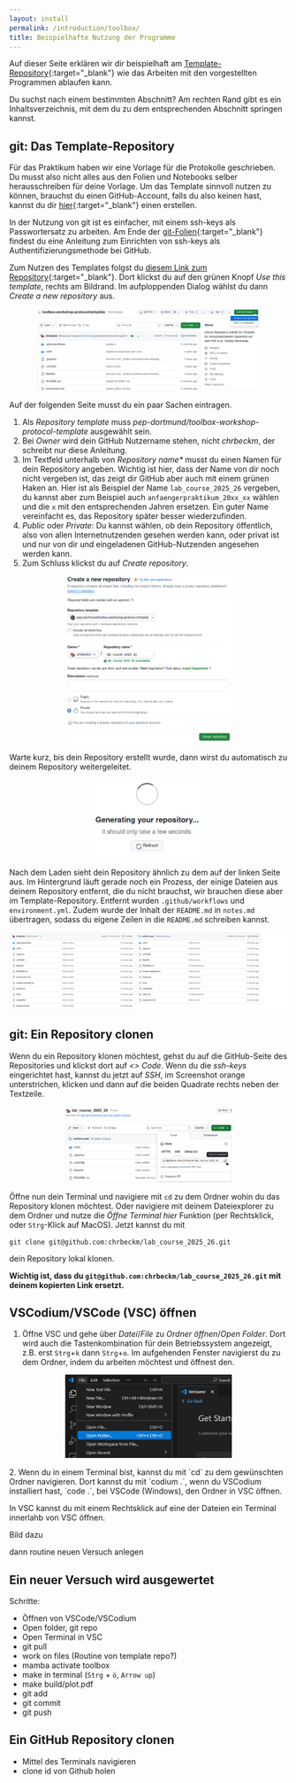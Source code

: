 ```yaml
---
layout: install
permalink: /introduction/toolbox/
title: Beispielhafte Nutzung der Programme
---
```


Auf dieser Seite erklären wir dir beispielhaft am
[Template-Repository](https://github.com/pep-dortmund/toolbox-workshop-protocol-template){:target="_blank"}
wie das Arbeiten mit den vorgestellten Programmen ablaufen kann.

Du suchst nach einem bestimmten Abschnitt?
Am rechten Rand gibt es ein Inhaltsverzeichnis,
mit dem du zu dem entsprechenden Abschnitt springen kannst.

## git: Das Template-Repository
Für das Praktikum haben wir eine Vorlage für die Protokolle geschrieben.
Du musst also nicht alles aus den Folien und Notebooks selber herausschreiben für deine Vorlage.
Um das Template sinnvoll nutzen zu können, brauchst du einen GitHub-Account,
falls du also keinen hast, kannst du dir
[hier](https://github.com/signup?ref_cta=Sign+up&ref_loc=header+logged+out&ref_page=%2Feducation&source=header){:target="_blank"}
einen erstellen.

In der Nutzung von git ist es einfacher, mit einem ssh-keys als Passwortersatz zu arbeiten.
Am Ende der [git-Folien](https://toolbox.pep-dortmund.org/files/archive/current/git.pdf){:target="_blank"}
findest du eine Anleitung zum Einrichten von ssh-keys als Authentifizierungsmethode bei GitHub.

Zum Nutzen des Templates folgst du
[diesem Link zum Repository](https://github.com/pep-dortmund/toolbox-workshop-protocol-template){:target="_blank"}.
Dort klickst du auf den grünen Knopf _Use this template_, rechts am Bildrand.
Im aufploppenden Dialog wählst du dann _Create a new repository_ aus.

<p align="center">
  <img alt="" src="/img/toolbox/template_0.png" style="max-width:80%;" />
</p>

Auf der folgenden Seite musst du ein paar Sachen eintragen.

1. Als _Repository template_ muss _pep-dortmund/toolbox-workshop-protocol-template_ ausgewählt sein.
2. Bei _Owner_ wird dein GitHub Nutzername stehen, nicht _chrbeckm_, der schreibt nur diese Anleitung.
3. Im Textfeld unterhalb von _Repository name*_ musst du einen Namen für dein Repository angeben.
  Wichtig ist hier, dass der Name von dir noch nicht vergeben ist, das zeigt dir GitHub aber auch mit einem grünen Haken an.
   Hier ist als Beispiel der Name `lab_course_2025_26` vergeben,
   du kannst aber zum Beispiel auch `anfaengerpraktikum_20xx_xx` wählen und die `x` mit den entsprechenden Jahren ersetzen.
   Ein guter Name vereinfacht es, das Repository später besser wiederzufinden.
4. _Public_ oder _Private_: Du kannst wählen, ob dein Repository öffentlich,
  also von allen Internetnutzenden gesehen werden kann, oder privat ist
  und nur von dir und eingeladenen GitHub-Nutzenden angesehen werden kann.
5. Zum Schluss klickst du auf _Create repository_.

<p align="center">
  <img alt="" src="/img/toolbox/template_1.png" style="max-width:60%;" />
</p>

Warte kurz, bis dein Repository erstellt wurde,
dann wirst du automatisch zu deinem Repository weitergeleitet.

<p align="center">
  <img alt="" src="/img/toolbox/template_2.png" style="max-width:40%;" />
</p>

Nach dem Laden sieht dein Repository ähnlich zu dem auf der linken Seite aus.
Im Hintergrund läuft gerade noch ein Prozess, der einige Dateien aus deinem Repository
entfernt, die du nicht brauchst, wir brauchen diese aber im Template-Repository.
Entfernt wurden `.github/workflows` und `environment.yml`.
Zudem wurde der Inhalt der `README.md` in `notes.md` übertragen,
sodass du eigene Zeilen in die `README.md` schreiben kannst.

<p align="center">
  <img alt="" src="/img/toolbox/template_3.png" style="max-width:100%;" />
</p>

## git: Ein Repository clonen
Wenn du ein Repository klonen möchtest, gehst du auf die GitHub-Seite des Repositories
und klickst dort auf _<> Code_.
Wenn du die _ssh-keys_ eingerichtet hast, kannst du jetzt auf _SSH_,
im Screenshot orange unterstrichen, klicken
und dann auf die beiden Quadrate rechts neben der Textzeile.

<p align="center">
  <img alt="" src="/img/toolbox/template_4.png" style="max-width:60%;" />
</p>

Öffne nun dein Terminal und navigiere mit `cd` zu dem Ordner wohin du das Repository
klonen möchtest.
Oder navigiere mit deinem Dateiexplorer zu dem Ordner
und nutze die _Öffne Terminal hier_ Funktion
(per Rechtsklick, oder `Strg`-Klick auf MacOS).
Jetzt kannst du mit
```
git clone git@github.com:chrbeckm/lab_course_2025_26.git
```
dein Repository lokal klonen.

**Wichtig ist, dass du `git@github.com:chrbeckm/lab_course_2025_26.git` mit
deinem kopierten Link ersetzt.**

## VSCodium/VSCode (VSC) öffnen
1. Öffne VSC und gehe über _Datei_/_File_ zu _Ordner öffnen_/_Open Folder_.
  Dort wird auch die Tastenkombination für dein Betriebssystem angezeigt,
  z.B. erst `Strg`+`k` dann `Strg`+`o`.
  Im aufgehenden Fenster navigierst du zu dem Ordner,
  indem du arbeiten möchtest und öffnest den.
  <p align="center">
    <img alt="" src="/img/introduction/VSCode_NewDir1.png" style="max-width:60%;" />
  </p>
2. Wenn du in einem Terminal bist,
  kannst du mit `cd` zu dem gewünschten Ordner navigieren.
  Dort kannst du mit `codium .`, wenn du VSCodium installiert hast,
  `code .`, bei VSCode (Windows), den Ordner in VSC öffnen.

In VSC kannst du mit einem Rechtsklick auf eine der Dateien ein Terminal
innerlahb von VSC öffnen.

Bild dazu

dann routine neuen Versuch anlegen 



## <a id="Ein neuer Versuch wird ausgewertet"></a>Ein neuer Versuch wird ausgewertet
Schritte:
- Öffnen von VSCode/VSCodium
- Open folder, git repo
- Open Terminal in VSC
- git pull
- work on files (Routine von template repo?)
- mamba activate toolbox
- make in terminal (`Strg` + `ö`, `Arrow up`)
- make build/plot.pdf
- git add
- git commit
- git push

## <a id="Ein GitHub Repository clonen">Ein GitHub Repository clonen
- Mittel des Terminals navigieren
- clone id von Github holen
